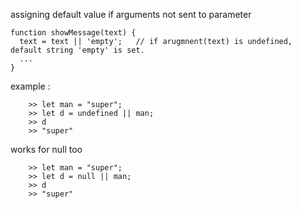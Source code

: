 assigning default value if arguments not sent to parameter

    function showMessage(text) {
      text = text || 'empty';   // if arugmnent(text) is undefined, default string 'empty' is set.
      ...
    }
    
example : 

        >> let man = "super";
        >> let d = undefined || man;
        >> d
        >> "super"

works for null too 

        >> let man = "super";
        >> let d = null || man;
        >> d
        >> "super"
